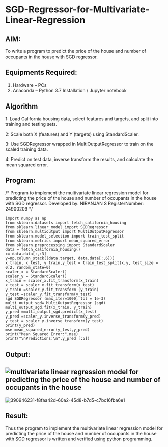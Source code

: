 # SGD-Regressor-for-Multivariate-Linear-Regression

## AIM:
To write a program to predict the price of the house and number of occupants in the house with SGD regressor.

## Equipments Required:
1. Hardware – PCs
2. Anaconda – Python 3.7 Installation / Jupyter notebook

## Algorithm
1: Load California housing data, select features and targets, and split into training and testing sets.

2: Scale both X (features) and Y (targets) using StandardScaler.

3: Use SGDRegressor wrapped in MultiOutputRegressor to train on the scaled training data.

4: Predict on test data, inverse transform the results, and calculate the mean squared error.
 
## Program:

/*
Program to implement the multivariate linear regression model for predicting the price of the house and number of occupants in the house with SGD regressor.
Developed by: NIRANJAN S
RegisterNumber:  24900209
*/
```
import numpy as np 
from sklearn.datasets import fetch_california_housing 
from sklearn.linear_model import SGDRegressor 
from sklearn.multioutput import MultiOutputRegressor 
from sklearn.model_selection import train_test_split 
from sklearn.metrics import mean_squared_error 
from sklearn.preprocessing import StandardScaler 
data = fetch_california_housing() 
x= data.data[:,:3] 
y=np.column_stack((data.target, data.data[:,6])) 
x_train, x_test, y_train,y_test = train_test_split(x,y, test_size = 0.2, random_state=0) 
scaler_x = StandardScaler() 
scaler_y = StandardScaler() 
x_train = scaler_x.fit_transform(x_train) 
x_test = scaler_x.fit_transform(x_test) 
y_train =scaler_y.fit_transform (y_train) 
y_test =scaler_y.fit_transform(y_test) 
sgd SGDRegressor (max_iter=1000, tol = 1e-3) 
multi_output_sgd= MultiOutputRegressor (sgd) 
multi_output_sgd.fit(x_train, y_train) 
y_pred =multi_output_sgd.predict(x_test) 
y_pred =scaler_y.inverse_transform(y_pred) 
y_test = scaler_y.inverse_transform(y_test) 
print(y_pred) 
mse mean_squared_error(y_test,y_pred) 
print("Mean Squared Error:",mse) 
print("\nPredictions:\n",y_pred [:5])
```
## Output:
![multivariate linear regression model for predicting the price of the house and number of occupants in the house](sam.png)
---------------------------------------------------------------------------------------------------------------------------------
![390946231-f8faa42d-60a2-45d8-b7d5-c7bc16fba6e1](https://github.com/user-attachments/assets/7c53c005-27a9-47f3-a0a3-0450219681b9)

## Result:
Thus the program to implement the multivariate linear regression model for predicting the price of the house and number of occupants in the house with SGD regressor is written and verified using python programming.
